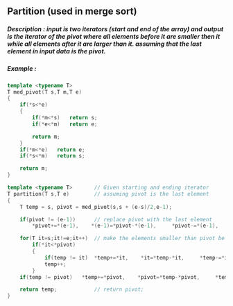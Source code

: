 ## Partition (used in merge sort)
##### **Description** : input is two iterators (start and end of the array) and output is the iterator of the pivot where all elements before it are smaller then it while all elements after it are larger than it. assuming that the last element in input data is the pivot. 
##### **Example** :
```cpp
template <typename T>
T med_pivot(T s,T m,T e)
{
    if(*s<*e)
    {
        if(*m<*s)   return s;
        if(*e<*m)   return e;

        return m;
    }
    if(*m<*e)   return e;
    if(*s<*m)   return s;

    return m;
}

template <typename T>		// Given starting and ending iterator 
T partition(T s,T e) 		// assuming pivot is the last element
{
    T temp = s, pivot = med_pivot(s,s + (e-s)/2,e-1);

    if(pivot != (e-1))  	// replace pivot with the last element
        *pivot+=*(e-1),    *(e-1)=*pivot-*(e-1),     *pivot-=*(e-1),    pivot = e-1;

    for(T it=s;it!=e;it++) 	// make the elements smaller than pivot be at left of pivot and the larger be at right of pivot
        if(*it<*pivot)
        {
            if(temp != it)  *temp+=*it,    *it=*temp-*it,     *temp-=*it; // replace "temp" content with "it" content
            temp++;
        }
    if(temp != pivot)   *temp+=*pivot,    *pivot=*temp-*pivot,     *temp-=*pivot; // replace temp content with pivot content

    return temp;    		// return pivot;
}
```
